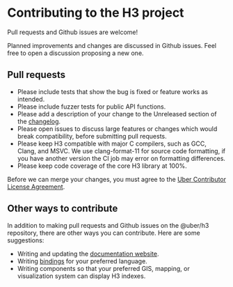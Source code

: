 # Contributing to the H3 project

Pull requests and Github issues are welcome!

Planned improvements and changes are discussed in Github issues. Feel free to open a discussion proposing a new one.

## Pull requests

* Please include tests that show the bug is fixed or feature works as intended.
* Please include fuzzer tests for public API functions.
* Please add a description of your change to the Unreleased section of the [changelog](./CHANGELOG.md).
* Please open issues to discuss large features or changes which would break compatibility, before submitting pull requests.
* Please keep H3 compatible with major C compilers, such as GCC, Clang, and MSVC. We use clang-format-11 for source code formatting, if you have another version the CI job may error on formatting differences.
* Please keep code coverage of the core H3 library at 100%.

Before we can merge your changes, you must agree to the [Uber Contributor License Agreement](https://cla-assistant.io/uber/h3).

## Other ways to contribute

In addition to making pull requests and Github issues on the @uber/h3 repository, there are other ways you can contribute. Here are some suggestions:

* Writing and updating the [documentation website](./website/docs/).
* Writing [bindings](./website/docs/community/bindings.md) for your preferred language.
* Writing components so that your preferred GIS, mapping, or visualization system can display H3 indexes.
